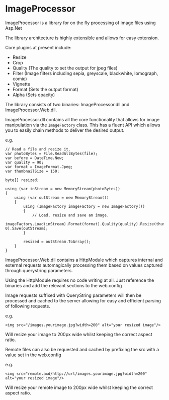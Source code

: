 ImageProcessor
===============

ImageProcessor is a library for on the fly processing of image files using Asp.Net

The library architecture is highly extensible and allows for easy extension.

Core plugins at present include:

 - Resize 
 - Crop
 - Quality (The quality to set the output for jpeg files)
 - Filter (Image filters including sepia, greyscale, blackwhite, lomograph, comic)
 - Vignette 
 - Format (Sets the output format)
 - Alpha (Sets opacity)

The library consists of two binaries: ImageProcessor.dll and ImageProcessor.Web.dll.

ImageProcessor.dll contains all the core functionality that allows for image manipulation via the `ImageFactory` class. This has a fluent API which allows you to easily chain methods to deliver the desired output.

e.g.

    // Read a file and resize it.
    var photoBytes = File.ReadAllBytes(file);
    var before = DateTime.Now;
    var quality = 90;
    var format = ImageFormat.Jpeg;
    var thumbnailSize = 150;
    
    byte[] resized;
    
    using (var inStream = new MemoryStream(photoBytes))
    {
        using (var outStream = new MemoryStream())
        {
            using (ImageFactory imageFactory = new ImageFactory())
            {
                // Load, resize and save an image.
                imageFactory.Load(inStream).Format(format).Quality(quality).Resize(thumbnailSize, 0).Save(outStream);
            }
    
            resized = outStream.ToArray();
        }
    }

ImageProcessor.Web.dll contains a HttpModule which captures internal and external requests automagically processing them based on values captured through querystring parameters.

Using the HttpModule requires no code writing at all. Just reference the binaries and add the relevant sections to the web.config

Image requests suffixed with QueryString parameters will then be processed and cached to the server allowing for easy and efficient parsing of following requests.

e.g.

    <img src="/images.yourimage.jpg?width=200" alt="your resized image"/>

Will resize your image to 200px wide whilst keeping the correct aspect ratio.

Remote files can also be requested and cached by prefixing the src with a value set in the web.config 

e.g.

    <img src="remote.axd/http://url/images.yourimage.jpg?width=200" alt="your resized image"/>

Will resize your remote image to 200px wide whilst keeping the correct aspect ratio.